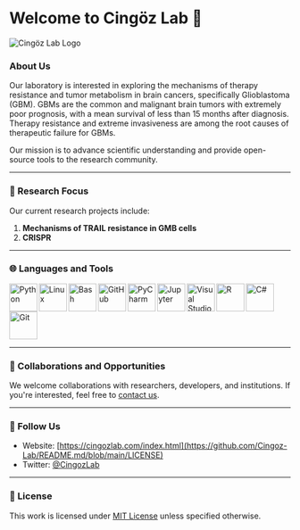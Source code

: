 # Welcome to Cingöz Lab 🌟

![Cingöz Lab Logo](Under_Construction)

### About Us
Our laboratory is interested in exploring the mechanisms of therapy resistance and tumor metabolism in brain cancers, specifically Glioblastoma (GBM). GBMs are the common and malignant brain tumors with extremely poor prognosis, with a mean survival of less than 15 months after diagnosis. Therapy resistance and extreme invasiveness are among the root causes of therapeutic failure for GBMs.

Our mission is to advance scientific understanding and provide open-source tools to the research community.

---

### 🔬 Research Focus
Our current research projects include:
1. **Mechanisms of TRAIL resistance in GMB cells** 
2. **CRISPR**

---

### 🌐 Languages and Tools
<img align="left" alt="Python" width="50px" src="https://cdn.jsdelivr.net/gh/devicons/devicon/icons/python/python-original.svg" />
<img align="left" alt="Linux" width="50px" src="https://cdn.jsdelivr.net/gh/devicons/devicon/icons/linux/linux-original.svg" />
<img align="left" alt="Bash" width="50px" src="https://cdn.jsdelivr.net/gh/devicons/devicon/icons/bash/bash-plain.svg" />
<img align="left" alt="GitHub" width="50px" src="https://cdn.jsdelivr.net/gh/devicons/devicon/icons/github/github-original.svg" />
<img align="left" alt="PyCharm" width="50px" src="https://cdn.jsdelivr.net/gh/devicons/devicon/icons/pycharm/pycharm-original.svg" />
<img align="left" alt="Jupyter" width="50px" src="https://cdn.jsdelivr.net/gh/devicons/devicon/icons/jupyter/jupyter-original-wordmark.svg" />
<img align="left" alt="Visual Studio" width="50px" src="https://cdn.jsdelivr.net/gh/devicons/devicon/icons/visualstudio/visualstudio-plain.svg" />
<img align="left" alt="R" width="50px" src="https://cdn.jsdelivr.net/gh/devicons/devicon/icons/r/r-original.svg" />
<img align="left" alt="C#" width="50px" src="https://cdn.jsdelivr.net/gh/devicons/devicon/icons/csharp/csharp-original.svg" />
<img align="left" alt="Git" width="50px" src="https://cdn.jsdelivr.net/gh/devicons/devicon/icons/git/git-original.svg" />

<br clear="left"/>

---

### 🤝 Collaborations and Opportunities
We welcome collaborations with researchers, developers, and institutions. If you're interested, feel free to [contact us](mailto:info@cingozlab.com).

---

### 🔗 Follow Us
- Website: [https://cingozlab.com/index.html](https://github.com/Cingoz-Lab/README.md/blob/main/LICENSE)
- Twitter: [@CingozLab](https://x.com/ACingozLab)

---

### 📝 License
This work is licensed under [MIT License](link-to-license) unless specified otherwise.
